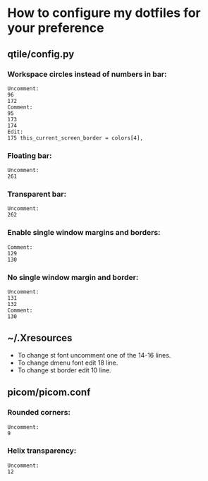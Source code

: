 # How to configure my dotfiles for your preference

## qtile/config.py

### Workspace circles instead of numbers in bar:

```
Uncomment:
96
172
Comment:
95
173
174
Edit:
175 this_current_screen_border = colors[4],
```

### Floating bar:

```
Uncomment:
261
```

### Transparent bar:

```
Uncomment:
262
```

### Enable single window margins and borders:

```
Comment:
129
130
```

### No single window margin and border:

```
Uncomment:
131
132
Comment:
130
```

## ~/.Xresources

* To change st font uncomment one of the 14-16 lines.
* To change dmenu font edit 18 line.
* To change st border edit 10 line.

## picom/picom.conf

### Rounded corners:

```
Uncomment:
9
````

### Helix transparency:

```
Uncomment:
12
```

